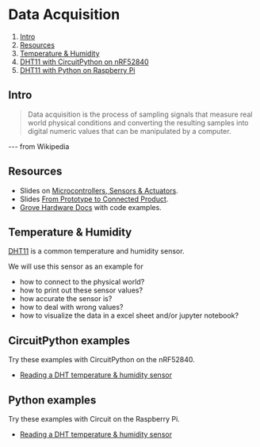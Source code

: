 # Data Acquisition

1. [Intro](#intro)
2. [Resources](#resources)
3. [Temperature & Humidity](#temperature-&-humidity)
4. [DHT11 with CircuitPython on nRF52840](#dht11-with-circuitpython-on-nrf52840)
5. [DHT11 with Python on Raspberry Pi](#dht11-with-python-on-raspberry-pi)

## Intro

> Data acquisition is the process of sampling signals that measure real world physical conditions and converting the resulting samples into digital numeric values that can be manipulated by a computer. 

--- from Wikipedia

## Resources

- Slides on [Microcontrollers, Sensors & Actuators](http://www.tamberg.org/fhnw/2020/hs/IdbMcuSensorsActuators.pdf).
- Slides [From Prototype to Connected Product](http://www.tamberg.org/fhnw/2020/hs/IdbPrototypeToProduct.pdf).
- [Grove Hardware Docs](https://github.com/Seeed-Studio/grove.py/tree/master/doc#gui-graphical-user-interface) with code examples.

## Temperature & Humidity

[DHT11](https://github.com/tamberg/fhnw-iot/wiki/Grove-Sensors#temperature--humidity-sensor-dht11) is a common temperature and humidity sensor.

We will use this sensor as an example for

- how to connect to the physical world?
- how to print out these sensor values?
- how accurate the sensor is?
- how to deal with wrong values?
- how to visualize the data in a excel sheet and/or jupyter notebook?

## CircuitPython examples
Try these examples with CircuitPython on the nRF52840.

* [Reading a DHT temperature & humidity sensor](CircuitPython/dht)

## Python examples
Try these examples with Circuit on the Raspberry Pi.

* [Reading a DHT temperature & humidity sensor](Python/dht)
